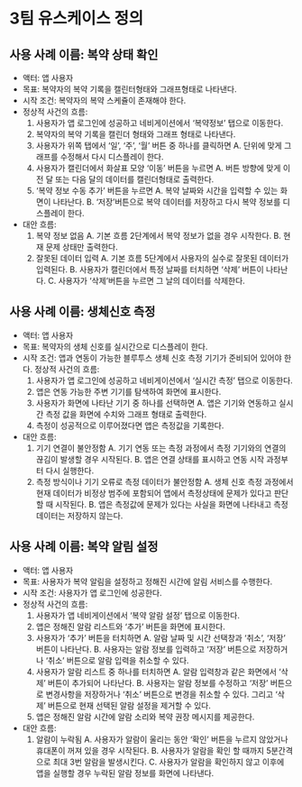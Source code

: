 # 3팀 유스케이스 정의

## 사용 사례 이름: 복약 상태 확인

- 액터: 앱 사용자
- 목표: 복약자의 복약 기록을 캘린터형태와 그래프형태로 나타낸다.
- 시작 조건: 복약자의 복약 스케쥴이 존재해야 한다.
- 정상적 사건의 흐름:
  1.  사용자가 앱 로그인에 성공하고 네비게이션에서 ‘복약정보’ 탭으로 이동한다.
  2.  복약자의 복약 기록을 캘린더 형태와 그래프 형태로 나타낸다.
  3.  사용자가 위쪽 탭에서 ‘일’, ‘주’, ‘월’ 버튼 중 하나를 클릭하면
      A. 단위에 맞게 그래프를 수정해서 다시 디스플레이 한다.
  4.  사용자가 캘린더에서 화살표 모양 ‘이동’ 버튼을 누르면
      A. 버튼 방향에 맞게 이전 달 또는 다음 달의 데이터를 캘린더형태로 출력한다.
  5.  ‘복약 정보 수동 추가’ 버튼을 누르면
      A. 복약 날짜와 시간을 입력할 수 있는 화면이 나타난다.
      B. ‘저장’버튼으로 복약 데이터를 저장하고 다시 복약 정보를 디스플레이 한다.
- 대안 흐름:
  1. 복약 정보 없음
     A. 기본 흐름 2단계에서 복약 정보가 없을 경우 시작한다.
     B. 현재 문제 상태만 출력한다.
  2. 잘못된 데이터 입력
     A. 기본 흐름 5단계에서 사용자의 실수로 잘못된 데이터가 입력된다.
     B. 사용자가 캘린더에서 특정 날짜를 터치하면 ‘삭제’ 버튼이 나타난다.
     C. 사용자가 ‘삭제’버튼을 누르면 그 날의 데이터를 삭제한다.

## 사용 사례 이름: 생체신호 측정

- 액터: 앱 사용자
- 목표: 복약자의 생체 신호를 실시간으로 디스플레이 한다.
- 시작 조건: 앱과 연동이 가능한 블루투스 생체 신호 측정 기기가 준비되어 있어야 한다.
  정상적 사건의 흐름:
  1. 사용자가 앱 로그인에 성공하고 네비게이션에서 ‘실시간 측정’ 탭으로 이동한다.
  2. 앱은 연동 가능한 주변 기기를 탐색하여 화면에 표시한다.
  3. 사용자가 화면에 나타난 기기 중 하나를 선택하면
     A. 앱은 기기와 연동하고 실시간 측정 값을 화면에 수치와 그래프 형태로 출력한다.
  4. 측정이 성공적으로 이루어졌다면 앱은 측정값을 기록한다.
- 대안 흐름:
  1. 기기 연결이 불안정함
     A. 기기 연동 또는 측정 과정에서 측정 기기와의 연결의 끊김이 발생할 경우 시작된다.
     B. 앱은 연결 상태를 표시하고 연동 시작 과정부터 다시 실행한다.
  2. 측정 방식이나 기기 오류로 측정 데이터가 불안정함
     A. 생체 신호 측정 과정에서 현재 데이터가 비정상 범주에 포함되어 앱에서 측정상태에 문제가 있다고 판단할 때 시작된다.
     B. 앱은 측정값에 문제가 있다는 사실을 화면에 나타내고 측정 데이터는 저장하지 않는다.

## 사용 사례 이름: 복약 알림 설정

- 액터: 앱 사용자
- 목표: 사용자가 복약 알림을 설정하고 정해진 시간에 알림 서비스를 수행한다.
- 시작 조건: 사용자가 앱 로그인에 성공한다.
- 정상적 사건의 흐름:
  1. 사용자가 앱 네비게이션에서 ‘복약 알람 설정’ 탭으로 이동한다.
  2. 앱은 정해진 알람 리스트와 ‘추가’ 버튼을 화면에 표시한다.
  3. 사용자가 ‘추가’ 버튼을 터치하면
     A. 알람 날짜 및 시간 선택창과 ‘취소’, ‘저장’ 버튼이 나타난다.
     B. 사용자는 알람 정보를 입력하고 ‘저장’ 버튼으로 저장하거나 ‘취소’ 버튼으로 알람 입력을 취소할 수 있다.
  4. 사용자가 알람 리스트 중 하나를 터치하면
     A. 알람 입력창과 같은 화면에서 ‘삭제’ 버튼이 추가되어 나타난다.
     B. 사용자는 알람 정보를 수정하고 ‘저장’ 버튼으로 변경사항을 저장하거나 ‘취소’ 버튼으로 변경을 취소할 수 있다. 그리고 ‘삭제’ 버튼으로 현재 선택된 알람 설정을 제거할 수 있다.
  5. 앱은 정해진 알람 시간에 알람 소리와 복약 권장 메시지를 제공한다.
- 대안 흐름:
  1. 알람이 누락됨
     A. 사용자가 알람이 울리는 동안 ‘확인’ 버튼을 누르지 않았거나 휴대폰이 꺼져 있을 경우 시작된다.
     B. 사용자가 알람을 확인 할 때까지 5분간격으로 최대 3번 알람을 발생시킨다.
     C. 사용자가 알람을 확인하지 않고 이후에 앱을 실행할 경우 누락된 알람 정보를 화면에 나타낸다.
